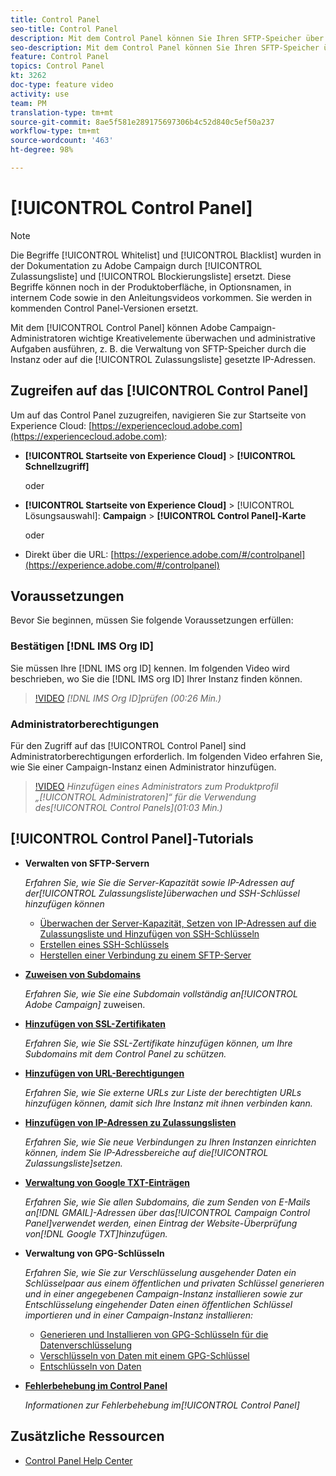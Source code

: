 ```yaml
---
title: Control Panel
seo-title: Control Panel
description: Mit dem Control Panel können Sie Ihren SFTP-Speicher über die Instanz und auf die Zulassungsliste gesetzte IP-Adressen überwachen und verwalten.
seo-description: Mit dem Control Panel können Sie Ihren SFTP-Speicher über die Instanz und auf die Zulassungsliste gesetzte IP-Adressen überwachen und verwalten.
feature: Control Panel
topics: Control Panel
kt: 3262
doc-type: feature video
activity: use
team: PM
translation-type: tm+mt
source-git-commit: 8ae5f581e289175697306b4c52d840c5ef50a237
workflow-type: tm+mt
source-wordcount: '463'
ht-degree: 98%

---
```



# [!UICONTROL Control Panel]

>[!NOTE]
>
>Die Begriffe [!UICONTROL Whitelist] und [!UICONTROL Blacklist] wurden in der Dokumentation zu Adobe Campaign durch [!UICONTROL Zulassungsliste] und [!UICONTROL Blockierungsliste] ersetzt.
>Diese Begriffe können noch in der Produktoberfläche, in Optionsnamen, in internem Code sowie in den Anleitungsvideos vorkommen. Sie werden in kommenden Control Panel-Versionen ersetzt.

Mit dem [!UICONTROL Control Panel] können Adobe Campaign-Administratoren wichtige Kreativelemente überwachen und administrative Aufgaben ausführen, z. B. die Verwaltung von SFTP-Speicher durch die Instanz oder auf die [!UICONTROL Zulassungsliste] gesetzte IP-Adressen.

## Zugreifen auf das [!UICONTROL Control Panel]

Um auf das Control Panel zuzugreifen, navigieren Sie zur Startseite von Experience Cloud: [https://experiencecloud.adobe.com](https://experiencecloud.adobe.com):

* **[!UICONTROL Startseite von Experience Cloud]** > **[!UICONTROL Schnellzugriff]**

   oder
* **[!UICONTROL Startseite von Experience Cloud]** > [!UICONTROL Lösungsauswahl]: **Campaign** > **[!UICONTROL Control Panel]-Karte**

   oder

* Direkt über die URL: [https://experience.adobe.com/#/controlpanel](https://experience.adobe.com/#/controlpanel)

## Voraussetzungen

Bevor Sie beginnen, müssen Sie folgende Voraussetzungen erfüllen:

### Bestätigen [!DNL IMS Org ID]

Sie müssen Ihre [!DNL IMS org ID] kennen. Im folgenden Video wird beschrieben, wo Sie die [!DNL IMS org ID] Ihrer Instanz finden können.

>[!VIDEO](https://video.tv.adobe.com/v/27183?quality=12)
*[!DNL IMS Org ID]prüfen (00:26 Min.)*

### Administratorberechtigungen

Für den Zugriff auf das [!UICONTROL Control Panel] sind Administratorberechtigungen erforderlich.
Im folgenden Video erfahren Sie, wie Sie einer Campaign-Instanz einen Administrator hinzufügen.

>[!VIDEO](https://video.tv.adobe.com/v/27147?quality=12)
*Hinzufügen eines Administrators zum Produktprofil „[!UICONTROL Administratoren]“ für die Verwendung des[!UICONTROL Control Panels](01:03 Min.)*

## [!UICONTROL Control Panel]-Tutorials

* **Verwalten von SFTP-Servern**

   *Erfahren Sie, wie Sie die Server-Kapazität sowie IP-Adressen auf der[!UICONTROL Zulassungsliste]überwachen und SSH-Schlüssel hinzufügen können*

   * [Überwachen der Server-Kapazität, Setzen von IP-Adressen auf die Zulassungsliste und Hinzufügen von SSH-Schlüsseln](/help/acc/monitoring-campaign-classic/control-panel/monitoring-server-capacity-allow-listing-adding-ssh-key.md)
   * [Erstellen eines SSH-Schlüssels](/help/acc/monitoring-campaign-classic/control-panel/generate-ssh-key.md)
   * [Herstellen einer Verbindung zu einem SFTP-Server](/help/acc/monitoring-campaign-classic/control-panel/connect-to-sftp-server.md)

* **[Zuweisen von Subdomains](/help/acc/monitoring-campaign-classic/control-panel/subdomain-delegation.md)**

   *Erfahren Sie, wie Sie eine Subdomain vollständig an[!UICONTROL Adobe Campaign]* zuweisen.

* **[Hinzufügen von SSL-Zertifikaten](/help/acc/monitoring-campaign-classic/control-panel/adding-ssl-certificates.md)**

   *Erfahren Sie, wie Sie SSL-Zertifikate hinzufügen können, um Ihre Subdomains mit dem Control Panel zu schützen.*

* **[Hinzufügen von URL-Berechtigungen](/help/acc/monitoring-campaign-classic/control-panel/adding-url-permissions.md)**

   *Erfahren Sie, wie Sie externe URLs zur Liste der berechtigten URLs hinzufügen können, damit sich Ihre Instanz mit ihnen verbinden kann.*

* **[Hinzufügen von IP-Adressen zu Zulassungslisten](/help/acc/monitoring-campaign-classic/control-panel/ip-allow-listing.md)**

   *Erfahren Sie, wie Sie neue Verbindungen zu Ihren Instanzen einrichten können, indem Sie IP-Adressbereiche auf die[!UICONTROL Zulassungsliste]setzen.*

* **[Verwaltung von Google TXT-Einträgen](/help/acc/monitoring-campaign-classic/control-panel/google-txt-record-management.md)**

   *Erfahren Sie, wie Sie allen Subdomains, die zum Senden von E-Mails an[!DNL GMAIL]-Adressen über das[!UICONTROL Campaign Control Panel]verwendet werden, einen Eintrag der Website-Überprüfung von[!DNL Google TXT]hinzufügen.*

* **Verwaltung von GPG-Schlüsseln**

   *Erfahren Sie, wie Sie zur Verschlüsselung ausgehender Daten ein Schlüsselpaar aus einem öffentlichen und privaten Schlüssel generieren und in einer angegebenen Campaign-Instanz installieren sowie zur Entschlüsselung eingehender Daten einen öffentlichen Schlüssel importieren und in einer Campaign-Instanz installieren:*

   * [Generieren und Installieren von GPG-Schlüsseln für die Datenverschlüsselung](./gpg-key-management/generating-and-installing-gpg-keys-for-data-encryption.md)
   * [Verschlüsseln von Daten mit einem GPG-Schlüssel](./gpg-key-management/using-a-gpg-key-to-encrypt-data.md)
   * [Entschlüsseln von Daten](./gpg-key-management/decrypting-data.md)

* **[Fehlerbehebung im Control Panel](/help/acc/monitoring-campaign-classic/control-panel/trouble-shooting.md)**

   *Informationen zur Fehlerbehebung im[!UICONTROL Control Panel]*

## Zusätzliche Ressourcen

* [Control Panel Help Center](https://docs.adobe.com/content/help/de-DE/control-panel/using/control-panel-home.html)
